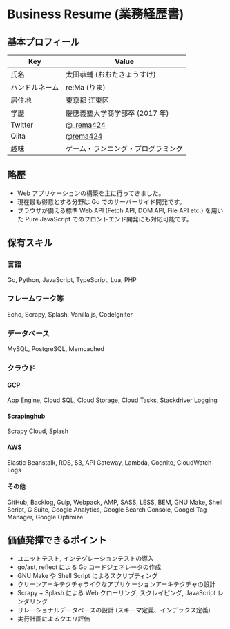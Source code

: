 # Business Resume (業務経歴書)

## 基本プロフィール

| Key            | Value                                      |
| -------------- | ------------------------------------------ |
| 氏名           | 太田恭輔 (おおたきょうすけ)                |
| ハンドルネーム | re:Ma (りま)                               |
| 居住地         | 東京都 江東区                              |
| 学歴           | 慶應義塾大学商学部卒 (2017 年)             |
| Twitter        | [@\_rema424](https://twitter.com/_rema424) |
| Qiita          | [@rema424](https://qiita.com/rema424)      |
| 趣味           | ゲーム・ランニング・プログラミング         |

## 略歴

- Web アプリケーションの構築を主に行ってきました。
- 現在最も得意とする分野は Go でのサーバーサイド開発です。
- ブラウザが備える標準 Web API (Fetch API, DOM API, File API etc.) を用いた Pure JavaScript でのフロントエンド開発にも対応可能です。

## 保有スキル

### 言語

Go, Python, JavaScript, TypeScript, Lua, PHP

### フレームワーク等

Echo, Scrapy, Splash, Vanilla.js, CodeIgniter

### データベース

MySQL, PostgreSQL, Memcached

### クラウド

#### GCP

App Engine, Cloud SQL, Cloud Storage, Cloud Tasks, Stackdriver Logging

#### Scrapinghub

Scrapy Cloud, Splash

#### AWS

Elastic Beanstalk, RDS, S3, API Gateway, Lambda, Cognito, CloudWatch Logs

#### その他

GitHub, Backlog, Gulp, Webpack, AMP, SASS, LESS, BEM, GNU Make, Shell Script, G Suite, Google Analytics, Google Search Console, Googel Tag Manager, Google Optimize

## 価値発揮できるポイント

- ユニットテスト, インテグレーションテストの導入
- go/ast, reflect による Go コードジェネレータの作成
- GNU Make や Shell Script によるスクリプティング
- クリーンアーキテクチャライクなアプリケーションアーキテクチャの設計
- Scrapy + Splash による Web クローリング, スクレイピング, JavaScript レンダリング
- リレーショナルデータベースの設計 (スキーマ定義、インデックス定義)
- 実行計画によるクエリ評価
